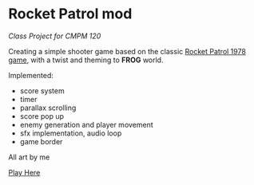 # Rocket Patrol mod

*Class Project for CMPM 120*

Creating a simple shooter game based on the classic [Rocket Patrol 1978 game](https://www.youtube.com/watch?v=77_7jIYV0NU&ab_channel=vghchannel), with a twist and theming to **FROG** world.

Implemented:
- score system
- timer
- parallax scrolling
- score pop up
- enemy generation and player movement
- sfx implementation, audio loop
- game border

All art by me

[Play Here](https://blu-octopus.github.io/Frog-Game/)
